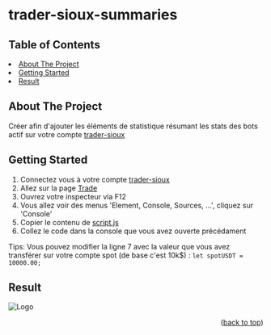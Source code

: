 # trader-sioux-summaries

<!-- Improved compatibility of back to top link: See: https://github.com/othneildrew/Best-README-Template/pull/73 -->
<a id="readme-top"></a>



<!-- TABLE OF CONTENTS -->
## Table of Contents
<li><a href="#about-the-project">About The Project</a></li>
<li><a href="#getting-started">Getting Started</a></li>
<li><a href="#result">Result</a></li>



<!-- ABOUT THE PROJECT -->
## About The Project

Créer afin d'ajouter les éléments de statistique résumant les stats des bots actif sur votre compte <a href="https://www.tradersioux.fr/">trader-sioux</a> 



<!-- GETTING STARTED -->
## Getting Started

1. Connectez vous à votre compte <a href="https://www.tradersioux.fr/">trader-sioux</a>
2. Allez sur la page <a href="[https://www.tradersioux.fr/](https://www.tradersioux.fr/mytrades)">Trade</a>
3. Ouvrez votre inspecteur via F12
4. Vous allez voir des menus 'Element, Console, Sources, ...', cliquez sur 'Console'
5. Copier le contenu de <a href="https://github.com/azoxx-freelance/trader-sioux-summaries/blob/master/script.js">script.js</a>
6. Collez le code dans la console que vous avez ouverte précédament

Tips: Vous pouvez modifier la ligne 7 avec la valeur que vous avez transférer sur votre compte spot (de base c'est 10k$) : `let spotUSDT = 10000.00;`


## Result

<img src="https://i.imgur.com/9RoxYRu.png" alt="Logo">

<p align="right">(<a href="#readme-top">back to top</a>)</p>
